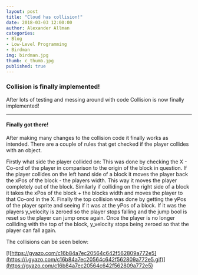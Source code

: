 ```yaml
---
layout: post
title: "Cloud has collision!"
date: 2018-03-03 12:00:00
author: Alexander Allman
categories:
- Blog
- Low-Level Programming
- Birdman
img: birdman.jpg
thumb: c_thumb.jpg
published: true
---
```


### Collision is finally implemented!

After lots of testing and messing around with code Collision is now finally implemented!

<!--more-->
-----
#### Finally got there!
After making many changes to the collision code it finally works as intended. There are a couple of rules that get checked if the player collides with an object.

Firstly what side the player collided on: This was done by checking the X - Co-ord of the player in comparison to the origin of the block in question. If the player collides on the left hand side of a block it moves the player back the xPos of the block - the players width. This way it moves the player completely out of the block. Similarly if colliding on the right side of a block it takes the xPos of the block + the blocks width and moves the player to that Co-ord in the X. Finally the top collision was done by getting the yPos of the player sprite and seeing if it was at the yPos of a block. If it was the players y_velocity is zeroed so the player stops falling and the jump bool is reset so the player can jump once again. Once the player is no longer colliding with the top of the block, y_velocity stops being zeroed so that the player can fall again.

The collisions can be seen below:

[![https://gyazo.com/c16b84a7ec20564c642f562809a772e5](https://i.gyazo.com/c16b84a7ec20564c642f562809a772e5.gif)](https://gyazo.com/c16b84a7ec20564c642f562809a772e5)
